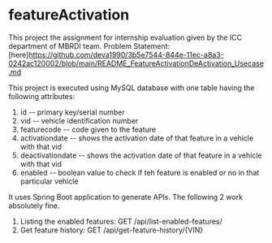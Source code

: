 # featureActivation
This project the assignment for internship evaluation given by the ICC department of MBRDI team.
Problem Statement: [here]https://github.com/deva1990/3b5e7544-844e-11ec-a8a3-0242ac120002/blob/main/README_FeatureActivationDeActivation_Usecase.md

This project is executed using MySQL database with one table having the following attributes:
1. id -- primary key/serial number
2. vid -- vehicle identification number
3. featurecode -- code given to the feature
4. activationdate -- shows the activation date of that feature in a vehicle with that vid
5. deactivationdate -- shows the activation date of that feature in a vehicle with that vid
6. enabled -- boolean value to check if teh feature is enabled or no in that particular vehicle

It uses Spring Boot application to generate APIs.
The following 2 work absolutely fine.
1. Listing the enabled features:
   GET /api/list-enabled-features/<VIN>
2. Get feature history:
   GET /api/get-feature-history/{VIN}

